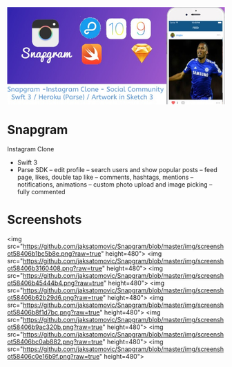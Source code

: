 <img src="https://github.com/jaksatomovic/Snapgram/blob/master/img/featured_image5841c78788b98.jpg">

# Snapgram

Instagram Clone

 - Swift 3
 - Parse SDK
 – edit profile
 – search users and show popular posts
 – feed page, likes, double tap like
 – comments, hashtags, mentions
 – notifications, animations
 – custom photo upload and image picking
 – fully commented

# Screenshots

<img src="https://github.com/jaksatomovic/Snapgram/blob/master/img/screenshot58406b1bc5b8e.png?raw=true" height=480">
<img src="https://github.com/jaksatomovic/Snapgram/blob/master/img/screenshot58406b3160408.png?raw=true" height=480">
<img src="https://github.com/jaksatomovic/Snapgram/blob/master/img/screenshot58406b45444b4.png?raw=true" height=480">
<img src="https://github.com/jaksatomovic/Snapgram/blob/master/img/screenshot58406b62b29d6.png?raw=true" height=480">
<img src="https://github.com/jaksatomovic/Snapgram/blob/master/img/screenshot58406b8f1d7bc.png?raw=true" height=480">
<img src="https://github.com/jaksatomovic/Snapgram/blob/master/img/screenshot58406b9ac320b.png?raw=true" height=480">
<img src="https://github.com/jaksatomovic/Snapgram/blob/master/img/screenshot58406bc0ab882.png?raw=true" height=480">
<img src="https://github.com/jaksatomovic/Snapgram/blob/master/img/screenshot58406c0e16b9f.png?raw=true" height=480">
